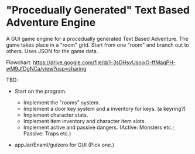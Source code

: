 # "Procedually Generated" Text Based Adventure Engine
A GUI game engine for a procedually generated Text Based Adventure.
The game takes place in a "room" grid. Start from one "room" and branch out to others.
Uses JSON for the game data.

Flowchart: https://drive.google.com/file/d/1-3sDHsvUsojxO-ffMaqPH-wM9JfDgNCa/view?usp=sharing

TBD:
* Start on the program.
  * Implement the "rooms" system.
  * Implement a door key system and a inventory for keys. (a keyring?)
  * Implement character stats.
  * Implement item inventory and character item slots.
  * Implement active and passive dangers. (Active: Monsters etc.; Passive: Traps etc.)
  
 
* appJar/Enaml/guizero for GUI (Pick one.)
